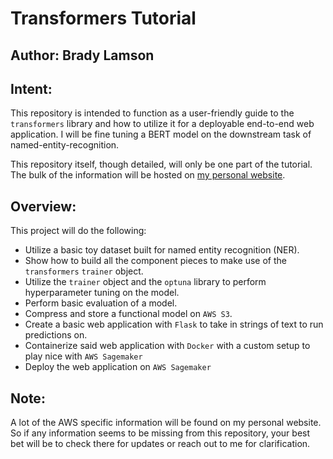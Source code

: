 # Transformers Tutorial
## Author: Brady Lamson

## Intent: 

This repository is intended to function as a user-friendly guide to the `transformers` library and how to utilize it for a deployable end-to-end web application. I will be fine tuning a BERT model on the downstream task of named-entity-recognition. 

This repository itself, though detailed, will only be one part of the tutorial. The bulk of the information will be hosted on [my personal website](https://bradylamson.com/). 

## Overview:

This project will do the following:

- Utilize a basic toy dataset built for named entity recognition (NER).
- Show how to build all the component pieces to make use of the `transformers` `trainer` object.
- Utilize the `trainer` object and the `optuna` library to perform hyperparameter tuning on the model.
- Perform basic evaluation of a model.
- Compress and store a functional model on `AWS S3`.
- Create a basic web application with `Flask` to take in strings of text to run predictions on.
- Containerize said web application with `Docker` with a custom setup to play nice with `AWS Sagemaker`
- Deploy the web application on `AWS Sagemaker`

## Note:

A lot of the AWS specific information will be found on my personal website. So if any information seems to be missing from this repository, your best bet will be to check there for updates or reach out to me for clarification. 
